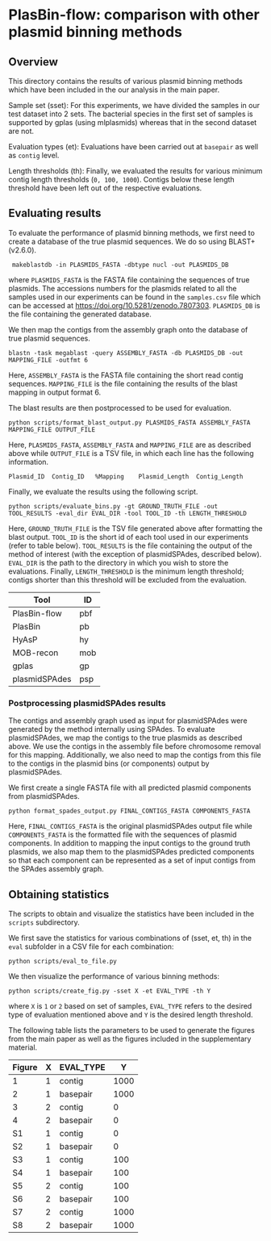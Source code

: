 # PlasBin-flow: comparison with other plasmid binning methods

## Overview

This directory contains the results of various plasmid binning methods which have been included in the our analysis in the main paper.

Sample set (sset): For this experiments, we have divided the samples in our test dataset into 2 sets. The bacterial species in the first set of samples is supported by gplas (using mlplasmids) whereas that in the second dataset are not.

Evaluation types (et): Evaluations have been carried out at `basepair` as well as `contig` level. 

Length thresholds (th): Finally, we evaluated the results for various minimum contig length thresholds (`0, 100, 1000`). Contigs below these length threshold have been left out of the respective evaluations.

## Evaluating results

To evaluate the performance of plasmid binning methods, we first need to create a database of the true plasmid sequences. We do so using BLAST+ (v2.6.0). 
```
 makeblastdb -in PLASMIDS_FASTA -dbtype nucl -out PLASMIDS_DB
```
where `PLASMIDS_FASTA` is the FASTA file containing the sequences of true plasmids. The accessions numbers for the plasmids related to all the samples used in our experiments can be found in the `samples.csv` file which can be accessed at https://doi.org/10.5281/zenodo.7807303. `PLASMIDS_DB` is the file containing the generated database.

We then map the contigs from the assembly graph onto the database of true plasmid sequences.
```
blastn -task megablast -query ASSEMBLY_FASTA -db PLASMIDS_DB -out MAPPING_FILE -outfmt 6
```
Here, `ASSEMBLY_FASTA` is the FASTA file containing the short read contig sequences. `MAPPING_FILE` is the file containing the results of the blast mapping in output format 6.

The blast results are then postprocessed to be used for evaluation.
```
python scripts/format_blast_output.py PLASMIDS_FASTA ASSEMBLY_FASTA MAPPING_FILE OUTPUT_FILE
```
Here, `PLASMIDS_FASTA`, `ASSEMBLY_FASTA` and `MAPPING_FILE` are as described above while `OUTPUT_FILE` is a TSV file, in which each line has the following information.
```
Plasmid_ID	Contig_ID	%Mapping	Plasmid_Length	Contig_Length
```

Finally, we evaluate the results using the following script.
```
python scripts/evaluate_bins.py -gt GROUND_TRUTH_FILE -out TOOL_RESULTS -eval_dir EVAL_DIR -tool TOOL_ID -th LENGTH_THRESHOLD
```
Here, `GROUND_TRUTH_FILE` is the TSV file generated above after formatting the blast output. `TOOL_ID` is the short id of each tool used in our experiments (refer to table below). `TOOL_RESULTS` is the file containing the output of the method of interest (with the exception of plasmidSPAdes, described below). `EVAL_DIR` is the path to the directory in which you wish to store the evaluations. Finally, `LENGTH_THRESHOLD` is the minimum length threshold; contigs shorter than this threshold will be excluded from the evaluation.

| Tool			| ID	|
|----			| ---	|
| PlasBin-flow	| pbf	|
| PlasBin		| pb	|
| HyAsP			| hy	|
| MOB-recon		| mob	|
| gplas			| gp	|
| plasmidSPAdes	| psp	|

### Postprocessing plasmidSPAdes results
The contigs and assembly graph used as input for plasmidSPAdes were generated by the method internally using SPAdes. To evaluate plasmidSPAdes, we map the contigs to the true plasmids as described above. We use the contigs in the assembly file before chromosome removal for this mapping. Additionally, we also need to map the contigs from this file to the contigs in the plasmid bins (or components) output by plasmidSPAdes. 

We first create a single FASTA file with all predicted plasmid components from plasmidSPAdes.
```
python format_spades_output.py FINAL_CONTIGS_FASTA COMPONENTS_FASTA
```
Here, `FINAL_CONTIGS_FASTA` is the original plasmidSPAdes output file while `COMPONENTS_FASTA` is the formatted file with the sequences of plasmid components. In addition to mapping the input contigs to the ground truth plasmids, we also map them to the plasmidSPAdes predicted components so that each component can be represented as a set of input contigs from the SPAdes assembly graph.

## Obtaining statistics

The scripts to obtain and visualize the statistics have been included in the `scripts` subdirectory. 

We first save the statistics for various combinations of (sset, et, th) in the `eval` subfolder in a CSV file for each combination:
```
python scripts/eval_to_file.py
```

We then visualize the performance of various binning methods:
```
python scripts/create_fig.py -sset X -et EVAL_TYPE -th Y 
```
where `X` is `1` or `2` based on set of samples, `EVAL_TYPE` refers to the desired type of evaluation mentioned above and `Y` is the desired length threshold. 

The following table lists the parameters to be used to generate the figures from the main paper as well as the figures included in the supplementary material.

| Figure	| X		| EVAL_TYPE	|	Y	|
| ------- 	| --- 	| -------	|	--- |
| 1			| 1		| contig	| 1000	|	
| 2			| 1		| basepair	| 1000	|	
| 3			| 2		| contig	| 0		|	
| 4			| 2		| basepair	| 0		|
| S1		| 1		| contig	| 0		|	
| S2		| 1		| basepair	| 0		|	
| S3		| 1		| contig	| 100	|	
| S4		| 1		| basepair	| 100	|	
| S5		| 2		| contig	| 100	|	
| S6		| 2		| basepair	| 100	|
| S7		| 2		| contig	| 1000	|	
| S8		| 2		| basepair	| 1000	|
